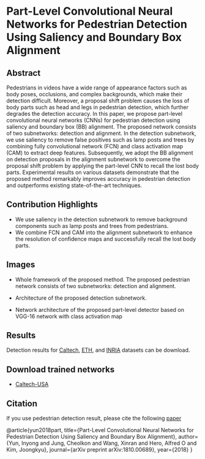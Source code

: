 # Part-Level Convolutional Neural Networks for Pedestrian Detection Using Saliency and Boundary Box Alignment


Abstract
--------
Pedestrians in videos have a wide range of appearance factors such as body poses, occlusions, and complex backgrounds, which make their detection difficult. Moreover, a proposal shift problem causes the loss of body parts such as head and legs in pedestrian detection, which further degrades the detection accuracy. In this paper, we propose part-level convolutional neural networks (CNNs) for pedestrian detection using saliency and boundary box (BB) alignment. The proposed network consists of two subnetworks: detection and alignment. In the detection subnetwork, we use saliency to remove false positives such as lamp posts and trees by combining fully convolutional network (FCN) and class activation map (CAM) to extract deep features. Subsequently, we adopt the BB alignment on detection proposals in the alignment subnetwork to overcome the proposal shift problem by applying the part-level CNN to recall the lost body parts. Experimental results on various datasets demonstrate that the proposed method remarkably improves
accuracy in pedestrian detection and outperforms existing state-of-the-art techniques.


Contribution Highlights
-----------------------
- We use saliency in the detection subnetwork to remove background components such as lamp posts and trees from pedestrians.
- We combine FCN and CAM into the alignment subnetwork to enhance the resolution of confidence maps and successfully recall the lost body parts.


Images
------
- Whole framework of the proposed method. The proposed pedestrian network consists of two subnetworks: detection
and alignment.



- Architecture of the proposed detection subnetwork.

- Network architecture of the proposed part-level detector based on VGG-16 network with class activation map





Results
--------
Detection results for [Caltech](https://), [ETH](https://), and [INRIA](https://) datasets can be download.

  
Download trained networks
-------------------------
- [Caltech-USA](https://)


Citation
--------
If you use pedestrian detection result, please cite the following [paper](https://arxiv.org/abs/1810.00689)
  
  @article{yun2018part,
    title={Part-Level Convolutional Neural Networks for Pedestrian Detection Using Saliency and Boundary Box Alignment},
    author={Yun, Inyong and Jung, Cheolkon and Wang, Xinran and Hero, Alfred O and Kim, Joongkyu},
    journal={arXiv preprint arXiv:1810.00689},
    year={2018}
  }

  

